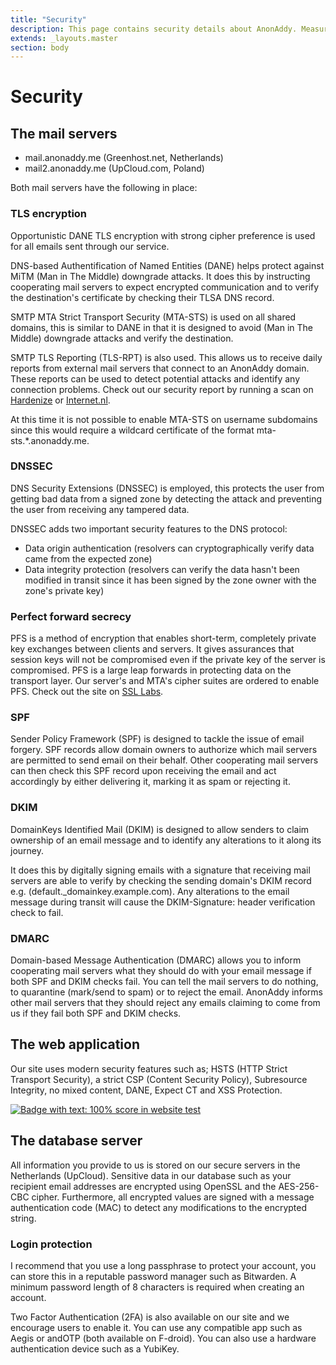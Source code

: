 ```yaml
---
title: "Security"
description: This page contains security details about AnonAddy. Measures are taken to keep your data safe and secure such as HSTS, encryption of sensitive details in the database and strong cipher suite preference.
extends: _layouts.master
section: body
---
```


<h1 class="w-full text-center">Security</h1>
<div class="w-full mt-4 mb-12">
  <div class="h-1 mx-auto gradient w-64 opacity-25 my-0 py-0 rounded-t"></div>
</div>

## The mail servers

- mail.anonaddy.me (Greenhost.net, Netherlands)
- mail2.anonaddy.me (UpCloud.com, Poland)

Both mail servers have the following in place:

### TLS encryption

Opportunistic DANE TLS encryption with strong cipher preference is used for all emails sent through our service.

DNS-based Authentification of Named Entities (DANE) helps protect against MiTM (Man in The Middle) downgrade attacks. It does this by instructing cooperating mail servers to expect encrypted communication and to verify the destination's certificate by checking their TLSA DNS record.

SMTP MTA Strict Transport Security (MTA-STS) is used on all shared domains, this is similar to DANE in that it is designed to avoid (Man in The Middle) downgrade attacks and verify the destination.

SMTP TLS Reporting (TLS-RPT) is also used. This allows us to receive daily reports from external mail servers that connect to an AnonAddy domain. These reports can be used to detect potential attacks and identify any connection problems. Check out our security report by running a scan on [Hardenize](https://www.hardenize.com/report/anonaddy.me/1619513845) or [Internet.nl](https://internet.nl/mail/anonaddy.me/520920/).

At this time it is not possible to enable MTA-STS on username subdomains since this would require a wildcard certificate of the format mta-sts.*.anonaddy.me.

### DNSSEC

DNS Security Extensions (DNSSEC) is employed, this protects the user from getting bad data from a signed zone by detecting the attack and preventing the user from receiving any tampered data.

DNSSEC adds two important security features to the DNS protocol:

* Data origin authentication (resolvers can cryptographically verify data came from the expected zone)
* Data integrity protection (resolvers can verify the data hasn't been modified in transit since it has been signed by the zone owner with the zone's private key)

### Perfect forward secrecy

PFS is a method of encryption that enables short-term, completely private key exchanges between clients and servers. It gives assurances that session keys will not be compromised even if the private key of the server is compromised. PFS is a large leap forwards in protecting data on the transport layer. Our server's and MTA's cipher suites are ordered to enable PFS. Check out the site on [SSL Labs](https://www.ssllabs.com/ssltest/analyze.html?d=anonaddy.me).

### SPF

Sender Policy Framework (SPF) is designed to tackle the issue of email forgery. SPF records allow domain owners to authorize which mail servers are permitted to send email on their behalf. Other cooperating mail servers can then check this SPF record upon receiving the email and act accordingly by either delivering it, marking it as spam or rejecting it.

### DKIM

DomainKeys Identified Mail (DKIM) is designed to allow senders to claim ownership of an email message and to identify any alterations to it along its journey.

It does this by digitally signing emails with a signature that receiving mail servers are able to verify by checking the sending domain's DKIM record e.g. (default._domainkey.example.com). Any alterations to the email message during transit will cause the DKIM-Signature: header verification check to fail.

### DMARC

Domain-based Message Authentication (DMARC) allows you to inform cooperating mail servers what they should do with your email message if both SPF and DKIM checks fail. You can tell the mail servers to do nothing, to quarantine (mark/send to spam) or to reject the email. AnonAddy informs other mail servers that they should reject any emails claiming to come from us if they fail both SPF and DKIM checks.

## The web application

Our site uses modern security features such as; HSTS (HTTP Strict Transport Security), a strict CSP (Content Security Policy), Subresource Integrity, no mixed content, DANE, Expect CT and XSS Protection.

<a href="https://internet.nl/" target="_blank" rel="nofollow noreferrer noopener" title="Internet.nl 100% badge">
    <img src="/assets/img/embed-badge-websitetest.svg" alt="Badge with text: 100% score in website test">
</a>

## The database server

All information you provide to us is stored on our secure servers in the Netherlands (UpCloud). Sensitive data in our database such as your recipient email addresses are encrypted using OpenSSL and the AES-256-CBC cipher. Furthermore, all encrypted values are signed with a message authentication code (MAC) to detect any modifications to the encrypted string.

### Login protection

I recommend that you use a long passphrase to protect your account, you can store this in a reputable password manager such as Bitwarden. A minimum password length of 8 characters is required when creating an account.

Two Factor Authentication (2FA) is also available on our site and we encourage users to enable it. You can use any compatible app such as Aegis or andOTP (both available on F-droid). You can also use a hardware authentication device such as a YubiKey.
